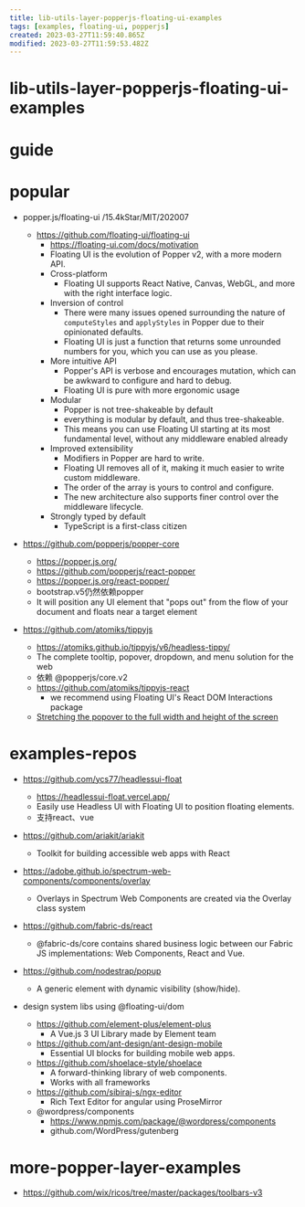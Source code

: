 ```yaml
---
title: lib-utils-layer-popperjs-floating-ui-examples
tags: [examples, floating-ui, popperjs]
created: 2023-03-27T11:59:40.865Z
modified: 2023-03-27T11:59:53.482Z
---
```


# lib-utils-layer-popperjs-floating-ui-examples

# guide

# popular
- popper.js/floating-ui /15.4kStar/MIT/202007
  - https://github.com/floating-ui/floating-ui
    - https://floating-ui.com/docs/motivation
    - Floating UI is the evolution of Popper v2, with a more modern API.
    - Cross-platform
      - Floating UI supports React Native, Canvas, WebGL, and more with the right interface logic.
    - Inversion of control
      - There were many issues opened surrounding the nature of `computeStyles` and `applyStyles` in Popper due to their opinionated defaults. 
      - Floating UI is just a function that returns some unrounded numbers for you, which you can use as you please.
    - More intuitive API
      - Popper's API is verbose and encourages mutation, which can be awkward to configure and hard to debug. 
      - Floating UI is pure with more ergonomic usage
    - Modular
      - Popper is not tree-shakeable by default
      - everything is modular by default, and thus tree-shakeable. 
      - This means you can use Floating UI starting at its most fundamental level, without any middleware enabled already
    - Improved extensibility
      - Modifiers in Popper are hard to write.
      - Floating UI removes all of it, making it much easier to write custom middleware. 
      - The order of the array is yours to control and configure. 
      - The new architecture also supports finer control over the middleware lifecycle.
    - Strongly typed by default
      - TypeScript is a first-class citizen
- https://github.com/popperjs/popper-core
  - https://popper.js.org/
  - https://github.com/popperjs/react-popper
  - https://popper.js.org/react-popper/
  - bootstrap.v5仍然依赖popper
  - It will position any UI element that "pops out" from the flow of your document and floats near a target element

- https://github.com/atomiks/tippyjs
  - https://atomiks.github.io/tippyjs/v6/headless-tippy/
  - The complete tooltip, popover, dropdown, and menu solution for the web
  - 依赖 @popperjs/core.v2
  - https://github.com/atomiks/tippyjs-react
    - we recommend using Floating UI's React DOM Interactions package
  - [Stretching the popover to the full width and height of the screen](https://github.com/atomiks/tippyjs/issues/897)
# examples-repos
- https://github.com/ycs77/headlessui-float
  - https://headlessui-float.vercel.app/
  - Easily use Headless UI with Floating UI to position floating elements.
  - 支持react、vue

- https://github.com/ariakit/ariakit
  - Toolkit for building accessible web apps with React

- https://adobe.github.io/spectrum-web-components/components/overlay
  - Overlays in Spectrum Web Components are created via the Overlay class system

- https://github.com/fabric-ds/react
  - @fabric-ds/core contains shared business logic between our Fabric JS implementations: Web Components, React and Vue.

- https://github.com/nodestrap/popup
  - A generic element with dynamic visibility (show/hide).

- design system libs using @floating-ui/dom
  - https://github.com/element-plus/element-plus
    -  A Vue.js 3 UI Library made by Element team
  - https://github.com/ant-design/ant-design-mobile
    - Essential UI blocks for building mobile web apps.
  - https://github.com/shoelace-style/shoelace
    - A forward-thinking library of web components.
    - Works with all frameworks
  - https://github.com/sibiraj-s/ngx-editor
    - Rich Text Editor for angular using ProseMirror
  - @wordpress/components
    - https://www.npmjs.com/package/@wordpress/components
    - github.com/WordPress/gutenberg
# more-popper-layer-examples
- https://github.com/wix/ricos/tree/master/packages/toolbars-v3
